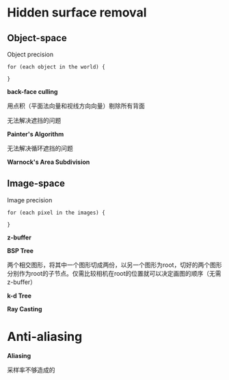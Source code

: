 # Hidden surface removal

## Object-space

Object precision

```pseudocode
for (each object in the world) {

}
```



**back-face culling**

用点积（平面法向量和视线方向向量）剔除所有背面

无法解决遮挡的问题



**Painter's Algorithm**

无法解决循环遮挡的问题



**Warnock's Area Subdivision**



## Image-space

Image precision

```pseudocode
for (each pixel in the images) {

}
```



**z-buffer**



**BSP Tree**

两个相交图形，将其中一个图形切成两份，以另一个图形为root，切好的两个图形分别作为root的子节点。仅需比较相机在root的位置就可以决定画图的顺序（无需z-buffer）



**k-d Tree**



**Ray Casting**



# Anti-aliasing

**Aliasing**

采样率不够造成的